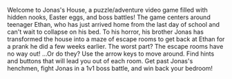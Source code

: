 Welcome to Jonas's House, a puzzle/adventure video game filled with hidden nooks, Easter eggs, and boss battles! The game centers around teenager Ethan, who has just arrived home from
the last day of school and can't wait to collapse on his bed. To his horror, his brother Jonas has transformed the house into a maze of escape rooms to get back at Ethan for a prank he
did a few weeks earlier. The worst part? The escape rooms have no way out! ...Or do they? Use the arrow keys to move around. Find hints and buttons that will lead you out of each room.
Get past Jonas's henchmen, fight Jonas in a 1v1 boss battle, and win back your bedroom!
